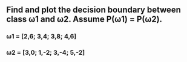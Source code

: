 ## Find and plot the decision boundary between class ω1 and ω2. Assume P(ω1) = P(ω2).
### ω1 = [2,6; 3,4; 3,8; 4,6]
### ω2 = [3,0; 1,-2; 3,-4; 5,-2]